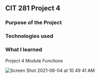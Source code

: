 ## CIT 281 Project 4

### Purpose of the Project

### Technologies used

### What I learned

Project 4 Module Functions

![Screen Shot 2021-06-04 at 10 49 41 AM](https://user-images.githubusercontent.com/84147507/120843171-a30c8a00-c522-11eb-8ae2-5ae52b68fd08.png)
